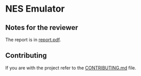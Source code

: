 # NES Emulator

## Notes for the reviewer ##

The report is in [report.pdf](report.pdf).

## Contributing ##

If you are with the project refer to the [CONTRIBUTING.md](/CONTRIBUTING.md) file.
